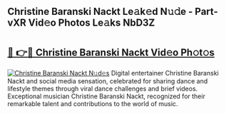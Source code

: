 ## Christine Baranski Nackt Le𝚊k𝚎d N𝚞𝚍e - Part-vXR Vid𝚎o Photos Le𝚊ks NbD3Z

# <h2><a href="http://fb44os.evod.top/?m=Christine+Baranski+Nackt">🔗 👉🔴 Christine Baranski Nackt Vid𝚎o Ph𝚘t𝚘s</a></h2>

[![Christine Baranski Nackt N𝚞d𝚎s](https://i.imgur.com/8V9OHl7.gif)](http://fb44os.evod.top/?m=Christine+Baranski+Nackt)
Digital entertainer Christine Baranski Nackt and social media sensation, celebrated for sharing dance and lifestyle themes through viral dance challenges and brief videos. Exceptional musician Christine Baranski Nackt, recognized for their remarkable talent and contributions to the world of music. 
